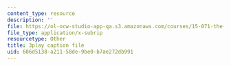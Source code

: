 ```yaml
---
content_type: resource
description: ''
file: https://ol-ocw-studio-app-qa.s3.amazonaws.com/courses/15-071-the-analytics-edge-spring-2017/606d5138a21158de9be0b7ae272db991_ktGKsoTGIho.vtt
file_type: application/x-subrip
resourcetype: Other
title: 3play caption file
uid: 606d5138-a211-58de-9be0-b7ae272db991
---
```

